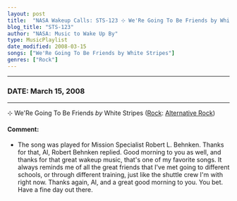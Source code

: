 ```yaml
---
layout: post
title:  "NASA Wakeup Calls: STS-123 ⊹ We'Re Going To Be Friends by White Stripes ✧ March 15, 2008"
blog_title: "STS-123"
author: "NASA: Music to Wake Up By"
type: MusicPlaylist
date_modified: 2008-03-15
songs: ["We'Re Going To Be Friends by White Stripes"]
genres: ["Rock"]
---
```


----
### DATE: March 15, 2008
----
⊹ We'Re Going To Be Friends *by* White Stripes ([Rock](https://www.discogs.com/genre/Rock): [Alternative Rock](https://www.discogs.com/style/Alternative%20Rock)) <a target="blank_" href="https://www.discogs.com/The-White-Stripes-Were-Going-To-Be-Friends/release/2851908">
    <i class="fas fa-compact-disc"
       title="Discogs entry for this song"
       alt="Discogs entry for this song"
       style="font-size: 1.1em;"></i></a>
    

#### Comment:
* The song was played for Mission Specialist Robert L. Behnken. Thanks for that, Al, Robert Behnken replied. Good morning to you as well, and thanks for that great wakeup music, that's one of my favorite songs. It always reminds me of all the great friends that I've met going to different schools, or through different training, just like the shuttle crew I'm with right now. Thanks again, Al, and a great good morning to you. You bet. Have a fine day out there.



<br/>
<center>
	<a target="_blank"
	   href="https://twitter.com/intent/tweet?hashtags=Space,NASA,Playlist,NASAWakeupCalls,SpaceProgram&text=🚀 {{ page.author}}, {{ page.title }}. {{ site.url }}{{ page.url }}&via=nasawakeupcalls"><i class="fab fa-twitter" title="Tweet this page" alt="Tweet this page" style="font-size: 1.3em;"></i></a>
	&nbsp; 	<i class="fas fa-user-astronaut" style="font-size: 1.5em;"></i> &nbsp;
    <a id="custom_amazon_link"
       type="amzn" search="#"
       category="popular music">
    <i class="fab fa-amazon" style="font-size: 1.3em;"></i></a>
</center>

<!-- Randomly resolve an individual entry from a song array -->
<script src="/assets/javascript/seedrandom.min.js"></script>
<script>
  var wake_me_up = ["We'Re Going To Be Friends by White Stripes"];
  var prng = new Math.seedrandom();
  function randomSong() {
    song = wake_me_up[Math.floor(Math.random() * wake_me_up.length)];
    var amazon_link = document.getElementById("custom_amazon_link");
    amazon_link.setAttribute("search", song);
  }
  window.onload = randomSong();
</script>

